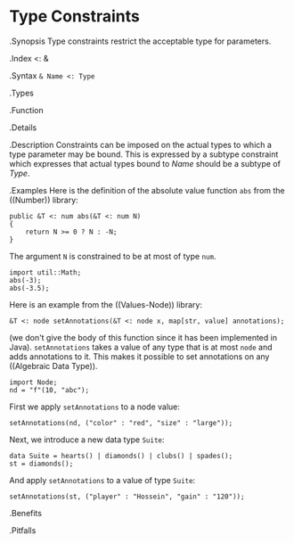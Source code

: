 # Type Constraints

.Synopsis
Type constraints restrict the acceptable type for parameters.

.Index
<: &

.Syntax
`& Name <: Type`

.Types

.Function

.Details

.Description
Constraints can be imposed on the actual types to which a type parameter may be bound. 
This is expressed by a subtype constraint which expresses that 
actual types bound to _Name_ should be a subtype of _Type_. 

.Examples
Here is the definition of the absolute value function `abs` from the ((Number)) library:
```rascal
public &T <: num abs(&T <: num N)
{
	return N >= 0 ? N : -N;
}
```
The argument `N` is constrained to be at most of type `num`.
```rascal-shell
import util::Math;
abs(-3);
abs(-3.5);
```

Here is an example from the ((Values-Node)) library:
```rascal
&T <: node setAnnotations(&T <: node x, map[str, value] annotations);
```
(we don't give the body of this function since it has been implemented in Java).
`setAnnotations` takes a value of any type that is at most `node` and adds annotations to it.
This makes it possible to set annotations on any ((Algebraic Data Type)).

```rascal-shell
import Node;
nd = "f"(10, "abc");
```
First we apply `setAnnotations` to a node value:
```rascal-shell,continue
setAnnotations(nd, ("color" : "red", "size" : "large"));
```
Next, we introduce a new data type `Suite`:
```rascal-shell,continue
data Suite = hearts() | diamonds() | clubs() | spades();
st = diamonds();
```
And apply `setAnnotations` to a value of type `Suite`:
```rascal-shell,continue
setAnnotations(st, ("player" : "Hossein", "gain" : "120"));
```

.Benefits

.Pitfalls


